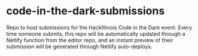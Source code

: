 # code-in-the-dark-submissions
Repo to host submissions for the HackIllinois Code in the Dark event. Every time someone submits, this repo will be automatically updated through a Netlify function from the editor repo, and an instant preview of their submission will be generated through Netlify auto-deploys.